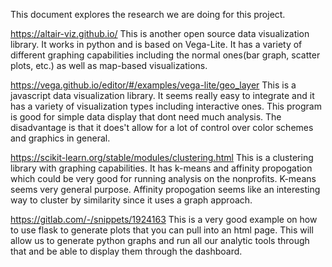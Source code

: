 This document explores the research we are doing for this project.

https://altair-viz.github.io/
This is another open source data visualization library. It works in python and is based on Vega-Lite. It has a variety of different graphing capabilities including the normal ones(bar graph, scatter plots, etc.) as well as map-based visualizations. 

https://vega.github.io/editor/#/examples/vega-lite/geo_layer
This is a javascript data visualization library. It seems really easy to integrate and it has a variety of visualization types including interactive ones. This program is good for simple data display that dont need much analysis. The disadvantage is that it does't allow for a lot of control over color schemes and graphics in general.

https://scikit-learn.org/stable/modules/clustering.html
This is a clustering library with graphing capabilities. It has k-means and affinity propogation which could be very good for running analysis on the nonprofits. K-means seems very general purpose. Affinity propogation seems like an interesting way to cluster by similarity since it uses a graph approach.

https://gitlab.com/-/snippets/1924163
This is a very good example on how to use flask to generate plots that you can pull into an html page. This will allow us to generate python graphs and run all our analytic tools through that and be able to display them through the dashboard.
